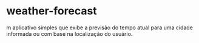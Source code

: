 # weather-forecast
m aplicativo simples que exibe a previsão do tempo atual para uma cidade informada ou com base na localização do usuário.
